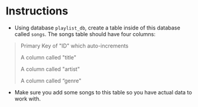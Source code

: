 # **Instructions**

* Using database `playlist_db`, create a table inside of this database called `songs`. The songs table should have four columns:
> 
> 	Primary Key of "ID" which auto-increments
> 	
> 	A column called "title"
> 	
> 	A column called "artist"
> 	
> 	A column called “genre"


* Make sure you add some songs to this table so you have actual data to work with.